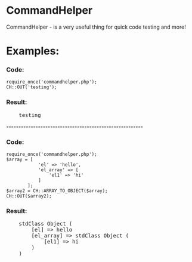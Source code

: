 # CommandHelper
CommandHelper - is a very useful thing for quick code testing and more!

# Examples:
### Code:
```
require_once('commandhelper.php');
CH::OUT('testing');
```

### Result:
<pre>
    testing
</pre>

**--------------------------------------------------------**

### Code:
```
require_once('commandhelper.php');
$array = [
            'el' => 'hello', 
            'el_array' => [
                'el1' => 'hi' 
            ]
        ];
$array2 = CH::ARRAY_TO_OBJECT($array);
CH::OUT($array2);
```

### Result:
<pre>
    stdClass Object (
        [el] => hello
        [el_array] => stdClass Object (
            [el1] => hi
        )
    )
</pre>
